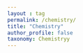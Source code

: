 ```yaml
---
layout : tag
permalink: /chemistry/
title: "Chemistry"
author_profile: false
taxonomy: Chemistryy
---
```

